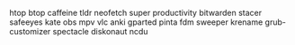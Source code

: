 htop
btop
caffeine
tldr
neofetch
super productivity
bitwarden
stacer
safeeyes
kate
obs
mpv
vlc
anki
gparted
pinta
fdm
sweeper
krename
grub-customizer
spectacle
diskonaut
ncdu
